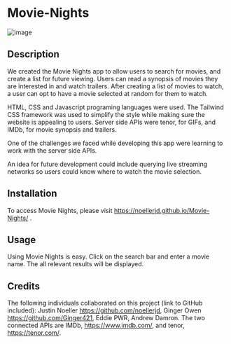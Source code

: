 # Movie-Nights

![image](https://user-images.githubusercontent.com/101539821/172739916-e732e0e3-e5f7-452d-acbf-6289ec291f4d.png)


## Description
We created the Movie Nights app to allow users to search for movies, and create a list for future viewing. Users can read a synopsis of movies they are interested in and watch trailers. After creating a list of movies to watch, a user can opt to have a movie selected at random for them to watch.

HTML, CSS and Javascript programing languages were used. The Tailwind CSS framework was used to simplify the style while making sure the website is appealing to users. Server side APIs were tenor, for GIFs, and IMDb, for movie synopsis and trailers.

One of the challenges we faced while developing this app were learning to work with the server side APIs. 

An idea for future development could include querying live streaming networks so users could know where to watch the movie selection.

## Installation
To access Movie Nights, please visit https://noellerjd.github.io/Movie-Nights/ .

## Usage
Using Movie Nights is easy. Click on the search bar and enter a movie name. The all relevant results will be displayed.

## Credits
The following individuals collaborated on this project (link to GitHub included):
Justin Noeller https://github.com/noellerjd, Ginger Owen https://github.com/Ginger421, Eddie PWR, Andrew Damron.
The two connected APIs are IMDb, https://www.imdb.com/, and tenor, https://tenor.com/.
